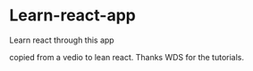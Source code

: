 # Learn-react-app
Learn react through this app

copied from a vedio to lean react. Thanks WDS for the tutorials.
